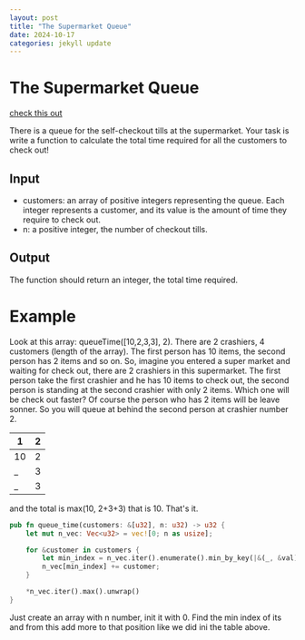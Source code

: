 ```yaml
---
layout: post
title: "The Supermarket Queue"
date: 2024-10-17
categories: jekyll update
---
```


# The Supermarket Queue

[check this out](https://www.codewars.com/kata/57b06f90e298a7b53d000a86/train/rust)

There is a queue for the self-checkout tills at the supermarket. Your task is write a function to calculate the total time required for all the customers to check out!

## Input

- customers: an array of positive integers representing the queue. Each integer represents a customer, and its value is the amount of time they require to check out.
- n: a positive integer, the number of checkout tills.

## Output

The function should return an integer, the total time required.

# Example

Look at this array: queueTime([10,2,3,3], 2). There are 2 crashiers, 4 customers (length of the array). 
The first person has 10 items, the second person has 2 items and so on. So, imagine you entered a super market and waiting for check out,
there are 2 crashiers in this supermarket. The first person take the first crashier and he has 10 items to check out, the second person is 
standing at the second crashier with only 2 items. Which one will be check out faster? Of course the person who has 2 items will be leave sonner. 
So you will queue at behind the second person at crashier number 2.

| 1 | 2 | 
|----------|----------|
| 10 | 2 |
| _ | 3 |
| _ | 3 |

and the total is max(10, 2+3+3) that is 10. That's it.

```rust
pub fn queue_time(customers: &[u32], n: u32) -> u32 {
    let mut n_vec: Vec<u32> = vec![0; n as usize];

    for &customer in customers {
        let min_index = n_vec.iter().enumerate().min_by_key(|&(_, &val)| val).unwrap().0;
        n_vec[min_index] += customer;
    }

    *n_vec.iter().max().unwrap()
}
```

Just create an array with n number, init it with 0.
Find the min index of its and from this add more to that position like we did ini the table above.


